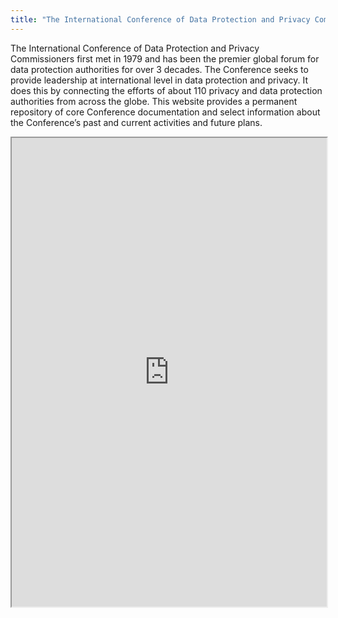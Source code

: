 ```yaml
---
title: "The International Conference of Data Protection and Privacy Commissioners"
---
```


The International Conference of Data Protection and Privacy Commissioners first met in 1979 and has been the premier global forum for data protection authorities for over 3 decades.
The Conference seeks to provide leadership at international level in data protection and privacy. It does this by connecting the efforts of about 110 privacy and data protection authorities from across the globe.
This website provides a permanent repository of core Conference documentation and select information about the Conference’s past and current activities and future plans.

<iframe height="750" width="100%" src="https://ewelton.github.io/ktest/wiki.html#The%20International%20Conference%20of%20Data%20Protection%20and%20Privacy%20Commissioners"></iframe>
